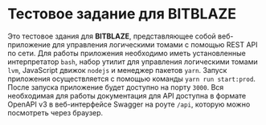 # Тестовое задание для BITBLAZE

Это тестовое здания для **BITBLAZE**, представляющее собой веб-приложение для управления логическими томами с помощью REST API по сети. Для работы приложения необходимо иметь установленные интерпретатор `bash`, набор утилит для управления логическими томами `lvm`, JavaScript движок `nodejs` и менеджер пакетов `yarn`. Запуск приложения осуществляется с помощью команды `yarn run start:prod`. После запуска приложение будет доступно на порту `3000`. Вся необходимая для работы документация для API доступна в формате OpenAPI v3 в веб-интерфейсе Swagger на роуте `/api`, которую можно посмотреть через браузер. 